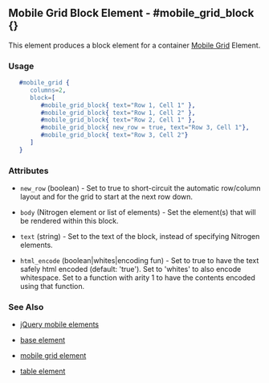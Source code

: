 <!-- dash: #mobile_grid_block | Element | ###:Section -->


## Mobile Grid Block Element - #mobile_grid_block {}

This element produces a block element for a container [Mobile Grid](./mobile_grid.md) Element.

### Usage

```erlang
   #mobile_grid { 
      columns=2,
      block=[
         #mobile_grid_block{ text="Row 1, Cell 1" },
         #mobile_grid_block{ text="Row 1, Cell 2" },
         #mobile_grid_block{ text="Row 2, Cell 1" },
         #mobile_grid_block{ new_row = true, text="Row 3, Cell 1"},
         #mobile_grid_block{ text="Row 3, Cell 2"}
      ]
   }

```

### Attributes
  
   * `new_row` (boolean) - Set to true to short-circuit the automatic row/column layout and for the grid to start at the next row down.
 
   * `body` (Nitrogen element or list of elements) - Set the element(s) that will be rendered within this block.

   * `text` (string) - Set to the text of the block, instead of specifying Nitrogen elements.

   * `html_encode` (boolean|whites|encoding fun) - Set to true to have the text safely html encoded (default: 'true'). Set to 'whites' to also encode whitespace. Set to a function with arity 1 to have the contents encoded using that function.
   
### See Also

 *  [jQuery mobile elements](./jquery_mobile.md)

 *  [base element](./element_base.md)

 *  [mobile grid element](./mobile_grid.md)

 *  [table element](./table.md)
